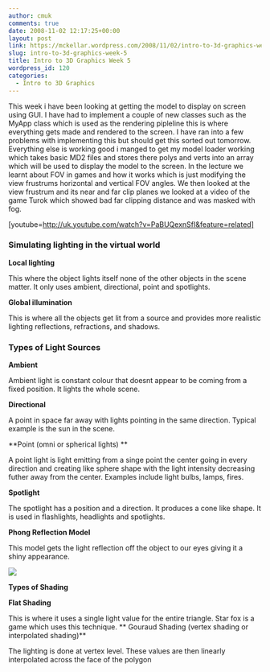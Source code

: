```yaml
---
author: cmuk
comments: true
date: 2008-11-02 12:17:25+00:00
layout: post
link: https://mckellar.wordpress.com/2008/11/02/intro-to-3d-graphics-week-5/
slug: intro-to-3d-graphics-week-5
title: Intro to 3D Graphics Week 5
wordpress_id: 120
categories:
  - Intro to 3D Graphics
---
```


This week i have been looking at getting the model to display on screen using GUI. I have had to implement a couple of new classes such as the MyApp class which is used as the rendering pipleline this is where everything gets made and rendered to the screen. I have ran into a few problems with implementing this but should get this sorted out tomorrow. Everything else is working good i manged to get my model loader working which takes basic MD2 files and stores there polys and verts into an array which will be used to display the model to the screen. In the lecture we learnt about FOV in games and how it works which is just modifying the view frustrums horizontal and vertical FOV angles. We then looked at the view frustrum and its near and far clip planes we looked at a video of the game Turok which showed bad far clipping distance and was masked with fog.

[youtube=http://uk.youtube.com/watch?v=PaBUQexnSfI&feature=related]

### **Simulating lighting in the virtual world**

**Local lighting**

This where the object lights itself none of the other objects in the scene matter. It only uses ambient, directional, point and spotlights.

**Global illumination**

This is where all the objects get lit from a source and provides more realistic lighting reflections, refractions, and shadows.

### **Types of Light Sources**

**Ambient**

Ambient light is constant colour that doesnt appear to be coming from a fixed position. It lights the whole scene.

**Directional**

A point in space far away with lights pointing in the same direction. Typical example is the sun in the scene.

**Point (omni or spherical lights) **

A point light is light emitting from a singe point the center going in every direction and creating like sphere shape with the light intensity decreasing futher away from the center. Examples include light bulbs, lamps, fires.

**Spotlight**

The spotlight has a position and a direction. It produces a cone like shape. It is used in flashlights, headlights and spotlights.

**Phong Reflection Model**

This model gets the light reflection off the object to our eyes giving it a shiny appearance.

![](http://upload.wikimedia.org/wikipedia/commons/thumb/6/6b/Phong_components_version_4.png/800px-Phong_components_version_4.png)

**Types of Shading**

**Flat Shading**

This is where it uses a single light value for the entire triangle. Star fox is a game which uses this technique.
**
Gouraud Shading (vertex shading or interpolated shading)**

The lighting is done at vertex level. These values are then linearly interpolated
across the face of the polygon
